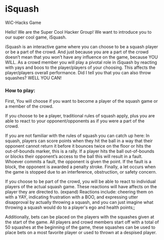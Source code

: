 # iSquash
WiC-Hacks Game

Hello! We are the Super Cool Hacker Group!
We want to introduce you to our super cool game, iSquash.

iSquash is an interactive game where you can choose to be a squash player or be a part of the crowd. 
And just because you are a part of the crowd doesn’t mean that you won’t have any influence on the game, because YOU WILL. 
As a crowd member you will play a pivotal role in iSquash by reacting with yays and boos to the player/players of your choosing. 
This affects the player/players overall performance. Did I tell you that you can also throw squashes? 
WELL YOU CAN!


### How to play:

First, You will choose if you want to become a player of the squash game or a member of the crowd.

If you choose to be a player, traditional rules of squash apply, plus you are able to react to your opponent/opponents as if you
were a part of the crowd.

If you are not familiar with the rules of squash you can catch up here:
In squash, players can score points when they hit the ball in a way that their opponent cannot return it before it bounces 
twice on the floor or hits the out-of-bounds marker, this is a rally. 
If a player hits the ball out-of-bounds or blocks their opponent’s access to the ball this will result in a fault. 
Whoever commits a fault, the opponent is given the point. If the fault is a block, the opponent is awarded a penalty stroke. 
Finally, a let occurs when the game is stopped due to an interference, obstruction, or safety concern.

If you choose to be part of the crowd, you will be able to react to individual players of the actual squash game. These reactions
will have affects on the player they are directed to. (expand)
Reactions include: cheering them on with a YAY, indicating frustration with a BOO, and expressing utter disapproval by actually
throwing a squash, and you can just imagine what throwing a squash would do to a player's ego and health points;;

Additionally, bets can be placed on the players with the squashes given at the start of the game.
All players and crowd members start off with a total of 50 squashes at the beginning of the game, these squashes can be used to 
place bets on a most favorite player or used to thrown at a despised player.

